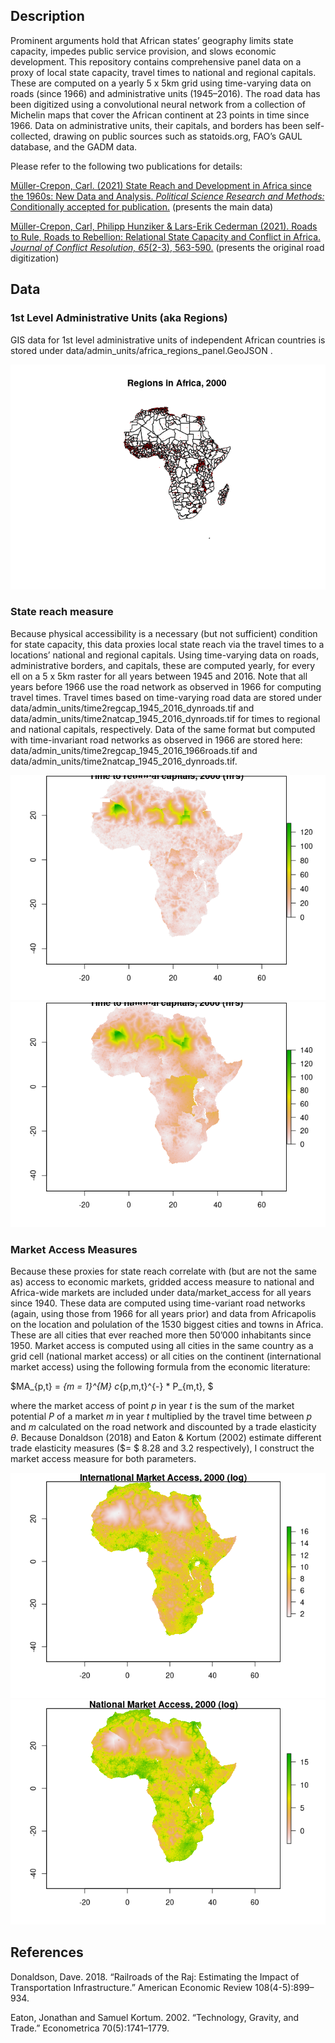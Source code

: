 ## Description

Prominent arguments hold that African states’ geography limits state
capacity, impedes public service provision, and slows economic
development. This repository contains comprehensive panel data on a
proxy of local state capacity, travel times to national and regional
capitals. These are computed on a yearly 5 x 5km grid using time-varying
data on roads (since 1966) and administrative units (1945–2016). The
road data has been digitized using a convolutional neural network from a
collection of Michelin maps that cover the African continent at 23
points in time since 1966. Data on administrative units, their capitals,
and borders has been self-collected, drawing on public sources such as
statoids.org, FAO’s GAUL database, and the GADM data.

Please refer to the following two publications for details:

[Müller-Crepon, Carl. (2021) State Reach and Development in Africa since
the 1960s: New Data and Analysis. *Political Science Research and
Methods:* Conditionally accepted for
publication.](http://www.carlmueller-crepon.org/publication/state_reach_development/)
(presents the main data)

[Müller-Crepon, Carl, Philipp Hunziker & Lars-Erik Cederman (2021).
Roads to Rule, Roads to Rebellion: Relational State Capacity and
Conflict in Africa. *Journal of Conflict Resolution, 65*(2-3),
563-590.](https://journals.sagepub.com/doi/full/10.1177/0022002720963674)
(presents the original road digitization)

## Data

### 1st Level Administrative Units (aka Regions)

GIS data for 1st level administrative units of independent African
countries is stored under
data/admin\_units/africa\_regions\_panel.GeoJSON .

![](README_files/figure-markdown_strict/adminunits-1.png)

### State reach measure

Because physical accessibility is a necessary (but not sufficient)
condition for state capacity, this data proxies local state reach via
the travel times to a locations’ national and regional capitals. Using
time-varying data on roads, administrative borders, and capitals, these
are computed yearly, for every ell on a 5 x 5km raster for all years
between 1945 and 2016. Note that all years before 1966 use the road
network as observed in 1966 for computing travel times. Travel times
based on time-varying road data are stored under
data/admin\_units/time2regcap\_1945\_2016\_dynroads.tif and
data/admin\_units/time2natcap\_1945\_2016\_dynroads.tif for times to
regional and national capitals, respectively. Data of the same format
but computed with time-invariant road networks as observed in 1966 are
stored here: data/admin\_units/time2regcap\_1945\_2016\_1966roads.tif
and data/admin\_units/time2natcap\_1945\_2016\_dynroads.tif.

![](README_files/figure-markdown_strict/statereach-1.png)![](README_files/figure-markdown_strict/statereach-2.png)

### Market Access Measures

Because these proxies for state reach correlate with (but are not the
same as) access to economic markets, gridded access measure to national
and Africa-wide markets are included under data/market\_access for all
years since 1940. These data are computed using time-variant road
networks (again, using those from 1966 for all years prior) and data
from Africapolis on the location and polulation of the 1530 biggest
cities and towns in Africa. These are all cities that ever reached more
then 50’000 inhabitants since 1950. Market access is computed using all
cities in the same country as a grid cell (national market access) or
all cities on the continent (international market access) using the
following formula from the economic literature:

$MA\_{p,t} = *{m = 1}^{M} c*{p,m,t}^{-} \* P\_{m,t}, $

where the market access of point *p* in year *t* is the sum of the
market potential *P* of a market *m* in year *t* multiplied by the
travel time between *p* and *m* calculated on the road network and
discounted by a trade elasticity *θ*. Because Donaldson (2018) and Eaton
& Kortum (2002) estimate different trade elasticity measures ($= $ 8.28
and 3.2 respectively), I construct the market access measure for both
parameters.

![](README_files/figure-markdown_strict/market-1.png)![](README_files/figure-markdown_strict/market-2.png)

## References

Donaldson, Dave. 2018. “Railroads of the Raj: Estimating the Impact of
Transportation Infrastructure.” American Economic Review
108(4-5):899–934.

Eaton, Jonathan and Samuel Kortum. 2002. “Technology, Gravity, and
Trade.” Econometrica 70(5):1741–1779.
